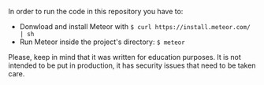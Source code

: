 In order to run the code in this repository you have to:
- Donwload and install Meteor with `$ curl https://install.meteor.com/ | sh`
- Run Meteor inside the project's directory: `$ meteor`

Please, keep in mind that it was written for education purposes. It is not intended to be put in production, it has security issues that need to be taken care.
